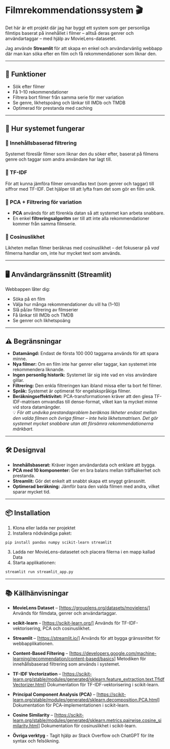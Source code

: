 # Filmrekommendationssystem 🎬

Det här är ett projekt där jag har byggt ett system som ger personliga filmtips baserat på innehållet i filmer – alltså deras genrer och användartaggar – med hjälp av MovieLens-datasetet.

Jag använde **Streamlit** för att skapa en enkel och användarvänlig webbapp där man kan söka efter en film och få rekommendationer som liknar den.

---

## 🚀 Funktioner

- Sök efter filmer
- Få 1–10 rekommendationer
- Filtrera bort filmer från samma serie för mer variation
- Se genre, likhetspoäng och länkar till IMDb och TMDB
- Optimerad för prestanda med caching

---

## 🧠 Hur systemet fungerar

### 📌 Innehållsbaserad filtrering  
Systemet föreslår filmer som liknar den du söker efter, baserat på filmens genre och taggar som andra användare har lagt till.

### 🧮 TF-IDF  
För att kunna jämföra filmer omvandlas text (som genrer och taggar) till siffror med TF-IDF. Det hjälper till att lyfta fram det som gör en film unik.

### 🧊 PCA + Filtrering för variation  
- **PCA** används för att förenkla datan så att systemet kan arbeta snabbare.
- En enkel **filtreringsalgoritm** ser till att inte alla rekommendationer kommer från samma filmserie.

### 📏 Cosinuslikhet  
Likheten mellan filmer beräknas med cosinuslikhet – det fokuserar på *vad* filmerna handlar om, inte hur mycket text som används.

---

## 🖥️ Användargränssnitt (Streamlit)

Webbappen låter dig:
- Söka på en film
- Välja hur många rekommendationer du vill ha (1–10)
- Slå på/av filtrering av filmserier
- Få länkar till IMDb och TMDB
- Se genrer och likhetspoäng

---

## ⚠️ Begränsningar

- **Datamängd:** Endast de första 100 000 taggarna används för att spara minne.
- **Nya filmer:** Om en film inte har genrer eller taggar, kan systemet inte rekommendera liknande. 
- **Ingen personlig historik:** Systemet lär sig inte vad en viss användare gillar.
- **Filtrering:** Den enkla filtreringen kan ibland missa eller ta bort fel filmer.
- **Språk:** Systemet är optimerat för engelskspråkiga filmer.
- **Beräkningseffektivitet:** PCA-transformationen kräver att den glesa TF-IDF-matrisen omvandlas till dense-format, vilket kan ta mycket minne vid stora datamängder.  
💡 *För att undvika prestandaproblem beräknas likheter endast mellan den valda filmen och övriga filmer – inte hela likhetsmatrisen. Det gör systemet mycket snabbare utan att försämra rekommendationerna märkbart.*

---

## 🛠️ Designval

- **Innehållsbaserat:** Kräver ingen användardata och enklare att bygga.
- **PCA med 10 komponenter:** Ger en bra balans mellan träffsäkerhet och prestanda.
- **Streamlit:** Gör det enkelt att snabbt skapa ett snyggt gränssnitt.
- **Optimerad beräkning:** Jämför bara den valda filmen med andra, vilket sparar mycket tid.

---

## 📦 Installation

1. Klona eller ladda ner projektet
2. Installera nödvändiga paket:
```bash
pip install pandas numpy scikit-learn streamlit
```

3. Ladda ner MovieLens-datasetet och placera filerna i en mapp kallad Data
4. Starta applikationen:
```bash
streamlit run streamlit_app.py
```

---

## 📚 Källhänvisningar

- **MovieLens Dataset** – [https://grouplens.org/datasets/movielens/]
  Används för filmdata, genrer och användartaggar.

- **scikit-learn** – [https://scikit-learn.org/] 
  Används för TF-IDF-vektorisering, PCA och cosinuslikhet.

- **Streamlit** – [https://streamlit.io/]
  Används för att bygga gränssnittet för webbapplikationen.

- **Content-Based Filtering** – [https://developers.google.com/machine-learning/recommendation/content-based/basics] 
  Metodiken för innehållsbaserad filtrering som används i systemet.

- **TF-IDF Vectorization** – [https://scikit-learn.org/stable/modules/generated/sklearn.feature_extraction.text.TfidfVectorizer.html]
  Dokumentation för TF-IDF-vektorisering i scikit-learn.

- **Principal Component Analysis (PCA)** – [https://scikit-learn.org/stable/modules/generated/sklearn.decomposition.PCA.html]
  Dokumentation för PCA-implementationen i scikit-learn.

- **Cosine Similarity** – [https://scikit-learn.org/stable/modules/generated/sklearn.metrics.pairwise.cosine_similarity.html] 
  Dokumentation för cosinuslikhet i scikit-learn.

- **Övriga verktyg** - Tagit hjälp av Stack Overflow och ChatGPT för lite syntax och felsökning.


